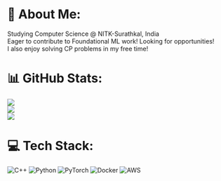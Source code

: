 # 💫 About Me:
Studying Computer Science @ NITK-Surathkal, India<br>Eager to contribute to Foundational ML work! Looking for opportunities!<br>I also enjoy solving CP problems in my free time!

# 📊 GitHub Stats:
![](https://github-readme-stats.vercel.app/api?username=swrjsingh&theme=dark&hide_border=true&include_all_commits=true&count_private=true)<br/>
![](https://github-readme-streak-stats.herokuapp.com/?user=swrjsingh&theme=dark&hide_border=true)<br/>
![](https://github-readme-stats.vercel.app/api/top-langs/?username=swrjsingh&theme=dark&hide_border=true&include_all_commits=true&count_private=true&layout=compact)
# 💻 Tech Stack:
![C++](https://img.shields.io/badge/c++-%2300599C.svg?style=for-the-badge&logo=c%2B%2B&logoColor=white) ![Python](https://img.shields.io/badge/python-3670A0?style=for-the-badge&logo=python&logoColor=ffdd54) ![PyTorch](https://img.shields.io/badge/PyTorch-%23EE4C2C.svg?style=for-the-badge&logo=PyTorch&logoColor=white) ![Docker](https://img.shields.io/badge/docker-%230db7ed.svg?style=for-the-badge&logo=docker&logoColor=white) ![AWS](https://img.shields.io/badge/AWS-%23FF9900.svg?style=for-the-badge&logo=amazon-aws&logoColor=white)